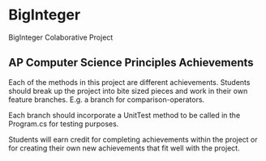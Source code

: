 # BigInteger
BigInteger Colaborative Project

## AP Computer Science Principles Achievements
Each of the methods in this project are different achievements.
Students should break up the project into bite sized pieces and work in their own feature branches.
E.g. a branch for comparison-operators.

Each branch should incorporate a UnitTest method to be called in the Program.cs for testing purposes.

Students will earn credit for completing achievements within the project or for creating their own new achievements that fit well with the project.
